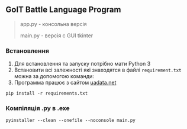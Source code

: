 ## GoIT Battle Language Program

> app.py - консольна версія
> 
> main.py - версія с GUI tkinter

### Встановлення

1. Для встановлення та запуску потрібно мати Python 3
2. Встановити всі залежності які знаходятся в файлі ```requirement.txt``` можна за допомогою команди:
3. Программа працює з сайтом [uadata.net](https://uadata.net)

```shell
pip install -r requirements.txt
```

### Компіляція .py в .exe

```shell
pyinstaller --clean --onefile --noconsole main.py
```
